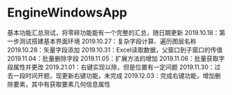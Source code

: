 # EngineWindowsApp
基本功能汇总测试，将零碎功能能有一个完整的汇总，随日期更新
2019.10.18：第一步测试搭建基本界面环境
2019.10.27：复杂字段计算、遍历图层名称
2019.10.28：矢量字段添加
2019.10.31：Excel读取数据，父窗口到子窗口的传值
2019.11.04：批量删除字段
2019.11.05：扩展方法的增加
2019.11.06：批量获取字段属性并更改
2019.21.01：右键实现以除，但是位置有一定问题
2019.11.30：过去一段时间开题，现更新右键功能，未完成
2019.12.03：完成右键功能，增加删除要素，其中有获取要素几何信息属性
